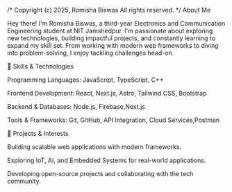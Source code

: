 /* 
  Copyright (c) 2025, Romisha Biswas
  All rights reserved.
  */
About Me

Hey there! I'm Romisha Biswas, a third-year Electronics and Communication Engineering student at NIT Jamshedpur. I'm passionate about exploring new technologies, building impactful projects, and constantly learning to expand my skill set. From working with modern web frameworks to diving into problem-solving, I enjoy tackling challenges head-on.

🔧 Skills & Technologies

Programming Languages: JavaScript, TypeScript, C++

Frontend Development: React, Next.js, Astro, Tailwind CSS, Bootstrap

Backend & Databases: Node.js, Firebase,Next.js

Tools & Frameworks: Git, GitHub, API Integration, Cloud Services,Postman

🚀 Projects & Interests

Building scalable web applications with modern frameworks.

Exploring IoT, AI, and Embedded Systems for real-world applications.

Developing open-source projects and collaborating with the tech community.
